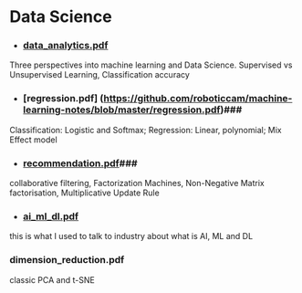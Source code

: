 # Data Science

* ### [data_analytics.pdf](https://github.com/roboticcam/machine-learning-notes/blob/master/data_analytics.pdf) ###
Three perspectives into machine learning and Data Science. Supervised vs Unsupervised Learning, Classification accuracy


* ### [regression.pdf] (https://github.com/roboticcam/machine-learning-notes/blob/master/regression.pdf)###
Classification: Logistic and Softmax; Regression: Linear, polynomial; Mix Effect model

* ### [recommendation.pdf](https://github.com/roboticcam/machine-learning-notes/blob/master/recommendation.pdf)###
collaborative filtering, Factorization Machines, Non-Negative Matrix factorisation, Multiplicative Update Rule

* ### [ai_ml_dl.pdf](https://github.com/roboticcam/machine-learning-notes/blob/master/ai_ml_dl.pdf) ###
this is what I used to talk to industry about what is AI, ML and DL

### dimension_reduction.pdf ###
classic PCA and t-SNE

